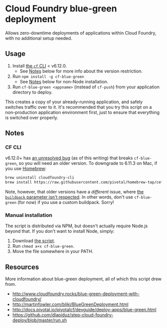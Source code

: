 # Cloud Foundry blue-green deployment

Allows zero-downtime deployments of applications within Cloud Foundry, with no additional setup needed.

## Usage

1. Install [the `cf` CLI](https://docs.cloudfoundry.org/devguide/installcf/install-go-cli.html) < v6.12.0.
    * See [Notes](#cf-cli) below for more info about the version restriction.
1. Run `npm install -g cf-blue-green`
    * See [Notes](#manual-installation) below for non-Node installation.
1. Run `cf-blue-green <appname>` (instead of `cf-push`) from your application directory to deploy.

This creates a copy of your already-running application, and safely switches traffic over to it. It's recommended that you try this script on a non-production application environment first, just to ensure that everything is switched over properly.

## Notes

### CF CLI

v6.12.0+ has [an unresolved bug](https://www.pivotaltracker.com/n/projects/892938/stories/100594158) (as of this writing) that breaks `cf-blue-green`, so you will need an older version. To downgrade to 6.11.3 on Mac, if you use [Homebrew](http://brew.sh/):

```bash
brew uninstall cloudfoundry-cli
brew install https://raw.githubusercontent.com/pivotal/homebrew-tap/cefcf8f7766b12d2945e93df53ce3aa3f00b7e5c/cloudfoundry-cli.rb
```

Note, however, that older versions have a _different_ issue, where [the `buildpack` parameter isn't respected](https://www.pivotaltracker.com/n/projects/892938/stories/96041780). In other words, don't use `cf-blue-green` (for now) if you use a custom buildpack. Sorry!

### Manual installation

The script is distributed via NPM, but doesn't actually require Node.js beyond that. If you don't want to install Node, simply:

1. Download [the script](bin/cf-blue-green).
1. Run `chmod a+x cf-blue-green`.
1. Move the file somewhere in your PATH.

## Resources

More information about blue-green deployment, all of which this script drew from.

* http://www.cloudfoundry.rocks/blue-green-deployment-with-cloudfoundry/
* http://martinfowler.com/bliki/BlueGreenDeployment.html
* http://docs.pivotal.io/pivotalcf/devguide/deploy-apps/blue-green.html
* https://github.com/dlapiduz/step-cloud-foundry-deploy/blob/master/run.sh
